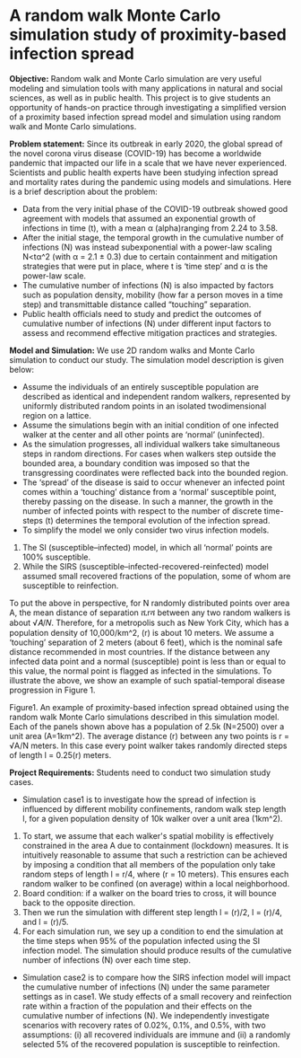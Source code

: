 # A random walk Monte Carlo simulation study of proximity-based infection spread

**Objective:** Random walk and Monte Carlo simulation are very useful modeling and simulation tools with many applications in natural and social sciences, as well as in public health. This project is to give students an opportunity of hands-on practice through investigating a simplified version of a proximity based infection spread model and simulation using random walk and Monte Carlo simulations.

**Problem statement:** Since its outbreak in early 2020, the global spread of the novel corona virus disease (COVID-19) has become a worldwide pandemic that impacted our life in a scale that we have never experienced. Scientists and public health experts have been studying infection spread and mortality rates during the pandemic using models and simulations. Here is a brief description about the problem:

- Data from the very initial phase of the COVID-19 outbreak showed good agreement with models that assumed an exponential growth of infections in time (t), with a mean α (alpha)ranging from 2.24 to 3.58.
- After the initial stage, the temporal growth in the cumulative number of infections (N) was instead subexponential with a power-law scaling N<tα^2 (with α = 2.1 ± 0.3) due to certain containment and mitigation strategies that were put in place, where t is ‘time step’ and α is the power-law scale.
- The cumulative number of infections (N) is also impacted by factors such as population density, mobility (how far a person moves in a time step) and transmittable distance called “touching” separation.
- Public health officials need to study and predict the outcomes of cumulative number of infections (N) under different input factors to assess and recommend effective mitigation practices and strategies.

**Model and Simulation:** We use 2D random walks and Monte Carlo simulation to conduct our study. The simulation model description is given below:
- Assume the individuals of an entirely susceptible population are described as identical and independent random walkers, represented by uniformly distributed random points in an isolated twodimensional region on a lattice.
- Assume the simulations begin with an initial condition of one infected walker at the center and all other points are ‘normal’ (uninfected).
- As the simulation progresses, all individual walkers take simultaneous steps in random directions. For cases when walkers step outside the bounded area, a boundary condition was imposed so that the transgressing coordinates were reflected back into the bounded region.
- The ‘spread’ of the disease is said to occur whenever an infected point comes within a ‘touching’ distance from a ‘normal’ susceptible point, thereby passing on the disease. In such a manner, the growth in the number of infected points with respect to the number of discrete time-steps (t) determines the temporal evolution of the infection spread.
- To simplify the model we only consider two virus infection models.
1. The SI (susceptible–infected) model, in which all ‘normal’ points are 100% susceptible.
2. While the SIRS (susceptible–infected-recovered-reinfected) model assumed small recovered
fractions of the population, some of whom are susceptible to reinfection.

To put the above in perspective, for N randomly distributed points over area A, the mean distance of separation ሺrሻ between any two random walkers is about √𝐴/𝑁. Therefore, for a metropolis such as New York City, which has a population density of 10,000/km^2, (r) is about 10 meters. We assume a ‘touching’ separation of 2 meters (about 6 feet), which is the nominal safe distance recommended in most countries. If the distance between any infected data point and a normal (susceptible) point is less than or equal to this value, the normal point is flagged as infected in the simulations. To illustrate the above, we
show an example of such spatial-temporal disease progression in Figure 1. 

Figure1. An example of proximity-based infection spread obtained using the random walk Monte Carlo simulations described in this simulation model. Each of the panels shown above has a population of 2.5k
(N=2500) over a unit area (A=1km^2). The average distance (r) between any two points is r = √A/N meters. In this case every point walker takes randomly directed steps of length l = 0.25(r) meters.

**Project Requirements:**
Students need to conduct two simulation study cases. 
- Simulation case1 is to investigate how the spread of infection is influenced by different mobility confinements, random walk step length l, for a given population density of 10k walker over a unit area (1km^2). 
1. To start, we assume that each walker's spatial mobility is effectively constrained in the area A due to containment (lockdown) measures. It is intuitively reasonable to assume that such a restriction can be achieved by imposing a condition that all members of the population only take random steps of length l = r/4, where (r = 10 meters). This ensures each random walker to be confined (on average) within a local neighborhood. 
2. Board condition: if a walker on the board tries to cross, it will bounce back to the opposite direction. 
3. Then we run the simulation with different step length l = (r)/2, l = (r)/4, and l = (r)/5.
4. For each simulation run, we sey up a condition to end the simulation at the time steps when 95% of the population infected using the SI infection model. The simulation should produce results of the cumulative number of infections (N) over each time step. 
- Simulation case2 is to compare how the SIRS infection model will impact the cumulative number of infections (N) under the same parameter settings as in case1. We study effects of a small recovery and reinfection rate within a fraction of the population and their effects on the cumulative number of infections (N). We independently investigate scenarios with recovery rates of 0.02%, 0.1%, and 0.5%, with two assumptions: (i) all recovered individuals are immune and (ii) a randomly selected 5% of the recovered population is susceptible to reinfection. 